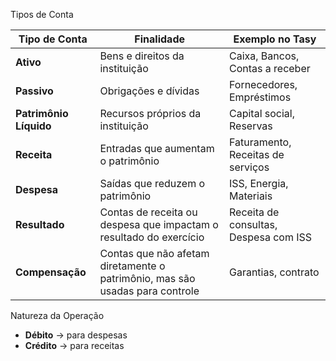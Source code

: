 

Tipos de Conta

|Tipo de Conta|Finalidade|Exemplo no Tasy|
|---|---|---|
|**Ativo**|Bens e direitos da instituição|Caixa, Bancos, Contas a receber|
|**Passivo**|Obrigações e dívidas|Fornecedores, Empréstimos|
|**Patrimônio Líquido**|Recursos próprios da instituição|Capital social, Reservas|
|**Receita**|Entradas que aumentam o patrimônio|Faturamento, Receitas de serviços|
|**Despesa**|Saídas que reduzem o patrimônio|ISS, Energia, Materiais|
|**Resultado**|Contas de receita ou despesa que impactam o resultado do exercício|Receita de consultas, Despesa com ISS|
|**Compensação**|Contas que não afetam diretamente o patrimônio, mas são usadas para controle|Garantias, contrato|


Natureza da Operação

- **Débito** → para despesas
- **Crédito** → para receitas